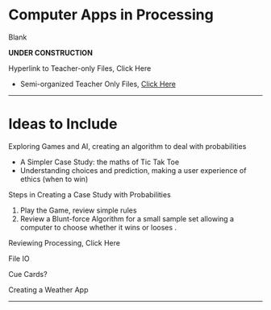 # Computer Apps in Processing
Blank

**UNDER CONSTRUCTION**

Hyperlink to Teacher-only Files, <a herf="https://drive.google.com/drive/folders/1dypmTf5AUxQQN6Bg0gQNNVjeARoiilxm">Click Here</a>
- Semi-organized Teacher Only Files, <a href="https://github.com/QEHS-ProcessingJava/Games-and-AI-Ideas">Click Here</a>

---

# Ideas to Include

Exploring Games and AI, creating an algorithm to deal with probabilities
- A Simpler Case Study: the maths of Tic Tak Toe
- Understanding choices and prediction, making a user experience of ethics (when to win)

Steps in Creating a Case Study with Probabilities
1. Play the Game, review simple rules
2. Review a Blunt-force Algorithm for a small sample set allowing a computer to choose whether it wins or looses
.  


Reviewing Processing, <a herf="https://drive.google.com/drive/folders/1SlRPvA7aeSPPZgV9GouJFS1mHgakZvUn">Click Here</a>

File IO

Cue Cards?

Creating a Weather App

---
